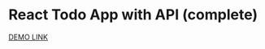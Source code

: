 # React Todo App with API (complete)

[DEMO LINK](https://OleksandrProkop.github.io/react_todo-app-with-api/)
